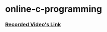 # online-c-programming


### [Recorded Video's Link](https://drive.google.com/drive/folders/1h2zqgQLn9MJyf8nVtvZ4jqCC-Ec6KObO?usp=sharing)
